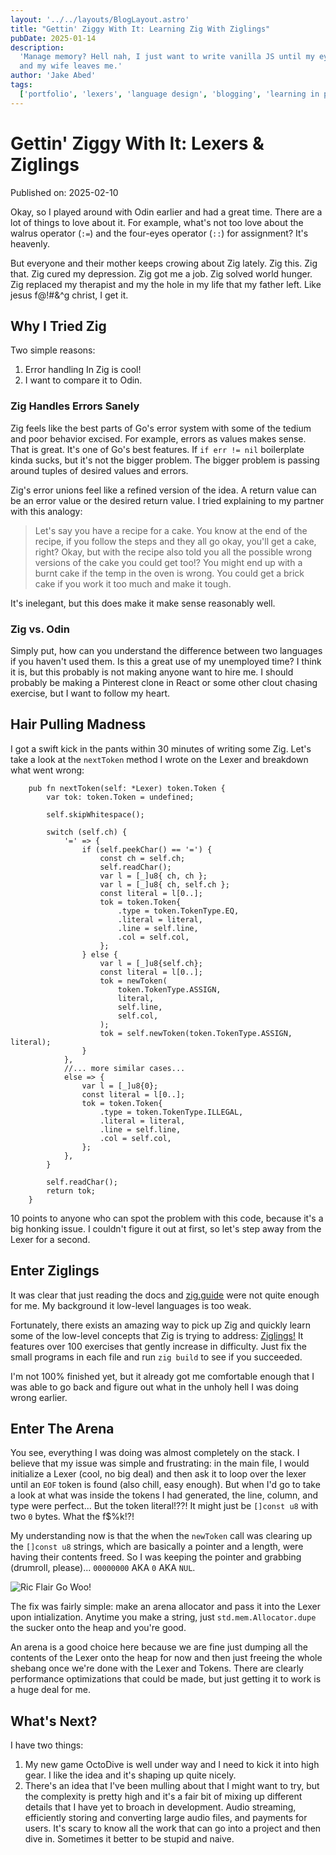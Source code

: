 ```yaml
---
layout: '../../layouts/BlogLayout.astro'
title: "Gettin' Ziggy With It: Learning Zig With Ziglings"
pubDate: 2025-01-14
description:
  'Manage memory? Hell nah, I just want to write vanilla JS until my eyes bleed
  and my wife leaves me.'
author: 'Jake Abed'
tags:
  ['portfolio', 'lexers', 'language design', 'blogging', 'learning in public']
---
```


# Gettin' Ziggy With It: Lexers & Ziglings

Published on: 2025-02-10

Okay, so I played around with Odin earlier and had a great time. There are a lot
of things to love about it. For example, what's not too love about the walrus
operator (`:=`) and the four-eyes operator (`::`) for assignment? It's heavenly.

But everyone and their mother keeps crowing about Zig lately. Zig this. Zig
that. Zig cured my depression. Zig got me a job. Zig solved world hunger. Zig
replaced my therapist and my the hole in my life that my father left. Like jesus
f@!#&^g christ, I get it.

## Why I Tried Zig

Two simple reasons:

1. Error handling In Zig is cool!
2. I want to compare it to Odin.

### Zig Handles Errors Sanely

Zig feels like the best parts of Go's error system with some of the tedium and
poor behavior excised. For example, errors as values makes sense. That is great.
It's one of Go's best features. If `if err != nil` boilerplate kinda sucks, but
it's not the bigger problem. The bigger problem is passing around tuples of
desired values and errors.

Zig's error unions feel like a refined version of the idea. A return value can
be an error value or the desired return value. I tried explaining to my partner
with this analogy:

> Let's say you have a recipe for a cake. You know at the end of the recipe, if
> you follow the steps and they all go okay, you'll get a cake, right? Okay, but
> with the recipe also told you all the possible wrong versions of the cake you
> could get too!? You might end up with a burnt cake if the temp in the oven is
> wrong. You could get a brick cake if you work it too much and make it tough.

It's inelegant, but this does make it make sense reasonably well.

### Zig vs. Odin

Simply put, how can you understand the difference between two languages if you
haven't used them. Is this a great use of my unemployed time? I think it is, but
this probably is not making anyone want to hire me. I should probably be making
a Pinterest clone in React or some other clout chasing exercise, but I want to
follow my heart.

## Hair Pulling Madness

I got a swift kick in the pants within 30 minutes of writing some Zig. Let's
take a look at the `nextToken` method I wrote on the Lexer and breakdown what
went wrong:

```zig
    pub fn nextToken(self: *Lexer) token.Token {
        var tok: token.Token = undefined;

        self.skipWhitespace();

        switch (self.ch) {
            '=' => {
                if (self.peekChar() == '=') {
                    const ch = self.ch;
                    self.readChar();
                    var l = [_]u8{ ch, ch };
                    var l = [_]u8{ ch, self.ch };
                    const literal = l[0..];
                    tok = token.Token{
                        .type = token.TokenType.EQ,
                        .literal = literal,
                        .line = self.line,
                        .col = self.col,
                    };
                } else {
                    var l = [_]u8{self.ch};
                    const literal = l[0..];
                    tok = newToken(
                        token.TokenType.ASSIGN,
                        literal,
                        self.line,
                        self.col,
                    );
                    tok = self.newToken(token.TokenType.ASSIGN, literal);
                }
            },
            //... more similar cases...
            else => {
                var l = [_]u8{0};
                const literal = l[0..];
                tok = token.Token{
                    .type = token.TokenType.ILLEGAL,
                    .literal = literal,
                    .line = self.line,
                    .col = self.col,
                };
            },
        }

        self.readChar();
        return tok;
    }
```

10 points to anyone who can spot the problem with this code, because it's a big
honking issue. I couldn't figure it out at first, so let's step away from the
Lexer for a second.

## Enter Ziglings

It was clear that just reading the docs and [zig.guide](https://zig.guide/) were
not quite enough for me. My background it low-level languages is too weak.

Fortunately, there exists an amazing way to pick up Zig and quickly learn some
of the low-level concepts that Zig is trying to address:
[Ziglings!](https://ziglings.org/) It features over 100 exercises that gently
increase in difficulty. Just fix the small programs in each file and run
`zig build` to see if you succeeded.

I'm not 100% finished yet, but it already got me comfortable enough that I was
able to go back and figure out what in the unholy hell I was doing wrong
earlier.

## Enter The Arena

You see, everything I was doing was almost completely on the stack. I believe
that my issue was simple and frustrating: in the main file, I would initialize a
Lexer (cool, no big deal) and then ask it to loop over the lexer until an `EOF`
token is found (also chill, easy enough). But when I'd go to take a look at what
was inside the tokens I had generated, the line, column, and type were
perfect... But the token literal!??! It might just be `[]const u8` with two `0`
bytes. What the f$%k!?!

My understanding now is that the when the `newToken` call was clearing up the
`[]const u8` strings, which are basically a pointer and a length, were having
their contents freed. So I was keeping the pointer and grabbing (drumroll,
please)... `00000000` AKA `0` AKA `NUL`.

![Ric Flair Go Woo!](https://i.ytimg.com/vi/r7G7z3_8ea4/maxresdefault.jpg)

The fix was fairly simple: make an arena allocator and pass it into the Lexer
upon intialization. Anytime you make a string, just `std.mem.Allocator.dupe` the
sucker onto the heap and you're good.

An arena is a good choice here because we are fine just dumping all the contents
of the Lexer onto the heap for now and then just freeing the whole shebang once
we're done with the Lexer and Tokens. There are clearly performance
optimizations that could be made, but just getting it to work is a huge deal for
me.

## What's Next?

I have two things:

1. My new game OctoDive is well under way and I need to kick it into high gear.
   I like the idea and it's shaping up quite nicely.
2. There's an idea that I've been mulling about that I might want to try, but
   the complexity is pretty high and it's a fair bit of mixing up different
   details that I have yet to broach in development. Audio streaming,
   efficiently storing and converting large audio files, and payments for users.
   It's scary to know all the work that can go into a project and then dive in.
   Sometimes it better to be stupid and naive.
